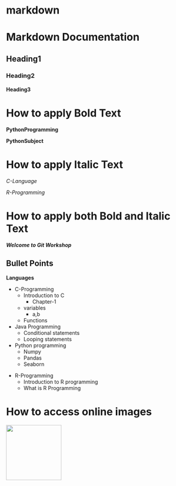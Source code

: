 # markdown


# Markdown Documentation

## Heading1

### Heading2

#### Heading3

# How to apply Bold Text

**PythonProgramming**

__PythonSubject__

# How to apply Italic Text

*C-Language*

_R-Programming_

# How to apply both Bold and Italic Text

***Welcome to Git Workshop***

## Bullet Points

**Languages**

+ C-Programming
    + Introduction to C
      * Chapter-1
    + variables
      * a,b
    + Functions
+ Java Programming
    + Conditional statements
    + Looping statements
+ Python programming
    + Numpy
    + Pandas
    + Seaborn
- R-Programming
    + Introduction to R programming
    + What is R Programming

# How to access online images

<img src="https://static.remove.bg/sample-gallery/graphics/bird-thumbnail.jpg" height=150 width=150>
